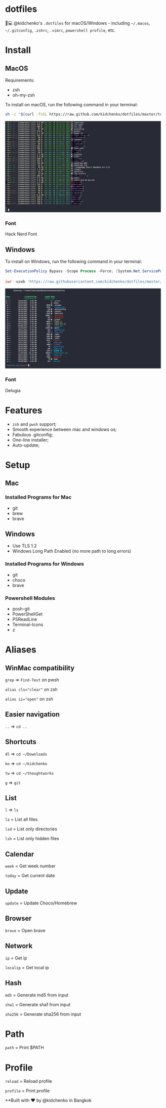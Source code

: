 # dotfiles
🔧💻  @kidchenko's `.dotfiles`  for macOS/Windows - including `~/.macos`, `~/.gitconfig`, `.zshrc`, `.vimrc`, `powershell profile`, etc.

# Install

## MacOS

Requirements:
- zsh
- oh-my-zsh

To install on macOS, run the following command in your terminal:

```sh
sh -c "$(curl -fsSL https://raw.github.com/kidchenko/dotfiles/master/tools/install.sh)"
```

![dotfiles on mac](./img/dotfiles-mac.png "dotfiles")

### Font

Hack Nerd Font


## Windows

To install on Windows, run the following command in your terminal:

```powershell
Set-ExecutionPolicy Bypass -Scope Process -Force; [System.Net.ServicePointManager]::SecurityProtocol = [System.Net.ServicePointManager]::SecurityProtocol -bor 3072

iwr -useb 'https://raw.githubusercontent.com/kidchenko/dotfiles/master/tools/install.ps1' | iex
```

![dotfiles on win](./img/dotfiles-win.png "dotfiles")

### Font

Delugia


# Features

- `zsh` and `pwsh` support;
- Smooth experience between mac and windows os;
- Fabulous .gitconfig;
- One-line installer;
- Auto-update;

# Setup

## Mac
### Installed Programs for Mac

- git
- brew
- brave

## Windows

- Use TLS 1.2
- Windows Long Path Enabled (no more path to long errors)

### Installed Programs for Windows

- git
- choco
- brave

### Powershell Modules

- posh-git
- PowerShellGet
- PSReadLine
- Terminal-Icons
- z

# Aliases

## WinMac compatibility

`grep` => `Find-Text` on pwsh

`alias cls="clear"` on zsh

`alias ii="open"` on zsh

## Easier navigation

`..` => `cd ..`

## Shortcuts

`dl` => `cd ~/Downloads`

`ko` => `cd ~/kidchenko`

`tw` => `cd ~/thoughtworks`

`g` => `git`


## List

`l` => `ls`

`la` = List all files

`lsd` = List only directories

`lsh` = List only hidden files

## Calendar

`week` = Get week number

`today` = Get current date

## Update

`update` = Update Choco/Homebrew

## Browser

`brave` = Open brave

## Network

`ip` = Get ip

`localip` = Get local ip

## Hash

`md5` = Generate md5 from input

`sha1` = Generate sha1 from input

`sha256` = Generate sha256 from input

# Path

`path` = Print $PATH

# Profile

`reload` = Reload profile

`profile` = Print profile

**Built with ❤️ by @kidchenko in Bangkok
